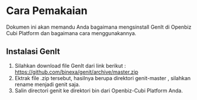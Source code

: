Cara Pemakaian
==============

Dokumen ini akan memandu Anda bagaimana mengsinstall GenIt di Openbiz Cubi Platform dan bagaimana cara menggunakannya.

Instalasi GenIt
---------------------

1. Silahkan download file GenIt dari link berikut : https://github.com/binexa/genit/archive/master.zip
2. Ektrak file .zip tersebut, hasilnya berupa direktori genit-master , silahkan rename menjadi genit saja.
3. Salin directori genit ke direktori bin dari Openbiz-Cubi Platform Anda.